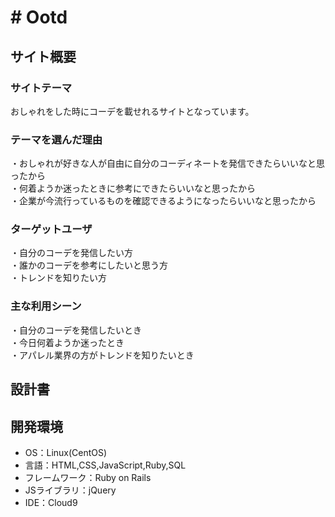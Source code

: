 # # Ootd

## サイト概要
### サイトテーマ
おしゃれをした時にコーデを載せれるサイトとなっています。

### テーマを選んだ理由
・おしゃれが好きな人が自由に自分のコーディネートを発信できたらいいなと思ったから</br>
・何着ようか迷ったときに参考にできたらいいなと思ったから</br>
・企業が今流行っているものを確認できるようになったらいいなと思ったから</br>

### ターゲットユーザ
・自分のコーデを発信したい方</br>
・誰かのコーデを参考にしたいと思う方</br>
・トレンドを知りたい方

### 主な利用シーン
・自分のコーデを発信したいとき</br>
・今日何着ようか迷ったとき</br>
・アパレル業界の方がトレンドを知りたいとき

## 設計書

## 開発環境
- OS：Linux(CentOS)
- 言語：HTML,CSS,JavaScript,Ruby,SQL
- フレームワーク：Ruby on Rails
- JSライブラリ：jQuery
- IDE：Cloud9
